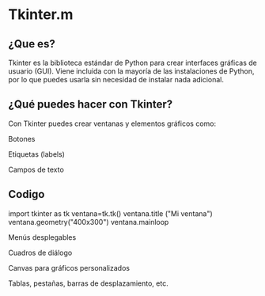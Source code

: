 # Tkinter.m
## ¿Que es? 
Tkinter es la biblioteca estándar de Python para crear interfaces gráficas de usuario (GUI). Viene incluida con la mayoría de las instalaciones de Python, por lo que puedes usarla sin necesidad de instalar nada adicional.

## ¿Qué puedes hacer con Tkinter?

Con Tkinter puedes crear ventanas y elementos gráficos como:

Botones

Etiquetas (labels)

Campos de texto

## Codigo
import tkinter as tk
ventana=tk.tk()
ventana.title ("Mi ventana")
ventana.geometry("400x300")
ventana.mainloop

Menús desplegables

Cuadros de diálogo

Canvas para gráficos personalizados

Tablas, pestañas, barras de desplazamiento, etc.
